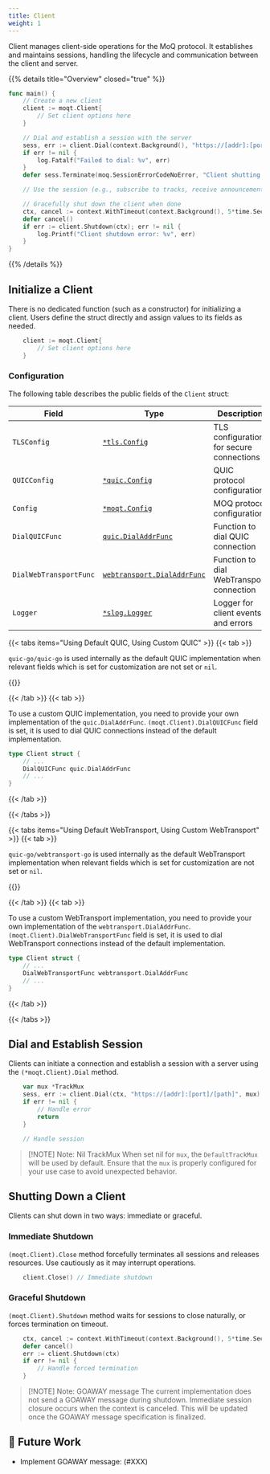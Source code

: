 ```yaml
---
title: Client
weight: 1
---
```


Client manages client-side operations for the MoQ protocol. It establishes and maintains sessions, handling the lifecycle and communication between the client and server.


{{% details title="Overview" closed="true" %}}

```go
func main() {
    // Create a new client
	client := moqt.Client{
		// Set client options here
	}

	// Dial and establish a session with the server
	sess, err := client.Dial(context.Background(), "https://[addr]:[port]/[path]", nil)
	if err != nil {
		log.Fatalf("Failed to dial: %v", err)
	}
	defer sess.Terminate(moq.SessionErrorCodeNoError, "Client shutting down")

	// Use the session (e.g., subscribe to tracks, receive announcements)

	// Gracefully shut down the client when done
	ctx, cancel := context.WithTimeout(context.Background(), 5*time.Second)
	defer cancel()
	if err := client.Shutdown(ctx); err != nil {
		log.Printf("Client shutdown error: %v", err)
	}
}
```
{{% /details %}}

## Initialize a Client

There is no dedicated function (such as a constructor) for initializing a client.
Users define the struct directly and assign values to its fields as needed.

```go
    client := moqt.Client{
		// Set client options here
	}
```

### Configuration

The following table describes the public fields of the `Client` struct:

| Field                  | Type                        | Description                                 |
|------------------------|-----------------------------|---------------------------------------------|
| `TLSConfig`            | [`*tls.Config`](https://pkg.go.dev/crypto/tls#Config) | TLS configuration for secure connections    |
| `QUICConfig`           | [`*quic.Config`](https://pkg.go.dev/github.com/OkutaniDaichi0106/gomoqt/quic#Config)              | QUIC protocol configuration                 |
| `Config`               | [`*moqt.Config`](https://pkg.go.dev/github.com/OkutaniDaichi0106/gomoqt/moqt#Config)                   | MOQ protocol configuration                  |
| `DialQUICFunc`         | [`quic.DialAddrFunc`](https://pkg.go.dev/github.com/OkutaniDaichi0106/gomoqt/quic#DialAddrFunc)         | Function to dial QUIC connection            |
| `DialWebTransportFunc` | [`webtransport.DialAddrFunc`](https://pkg.go.dev/github.com/OkutaniDaichi0106/gomoqt/webtransport#DialAddrFunc) | Function to dial WebTransport connection    |
| `Logger`               | [`*slog.Logger`](https://pkg.go.dev/log/slog#Logger)              | Logger for client events and errors         |

{{< tabs items="Using Default QUIC, Using Custom QUIC" >}}
{{< tab >}}

`quic-go/quic-go` is used internally as the default QUIC implementation when relevant fields which is set for customization are not set or `nil`.

{{<github-readme-stats user="quic-go" repo="quic-go" >}}

{{< /tab >}}
{{< tab >}}

To use a custom QUIC implementation, you need to provide your own implementation of the `quic.DialAddrFunc`. `(moqt.Client).DialQUICFunc` field is set, it is used to dial QUIC connections instead of the default implementation.

```go {filename="gomoqt/moqt/client.go",base_url="https://github.com/OkutaniDaichi0106/gomoqt/tree/main/moqt/client.go"}
type Client struct {
    // ...
	DialQUICFunc quic.DialAddrFunc
    // ...
}
```
{{< /tab >}}

{{< /tabs >}}

{{< tabs items="Using Default WebTransport, Using Custom WebTransport" >}}
{{< tab >}}

`quic-go/webtransport-go` is used internally as the default WebTransport implementation when relevant fields which is set for customization are not set or `nil`.

{{<github-readme-stats user="quic-go" repo="webtransport-go" >}}

{{< /tab >}}
{{< tab >}}

To use a custom WebTransport implementation, you need to provide your own implementation of the `webtransport.DialAddrFunc`. `(moqt.Client).DialWebTransportFunc` field is set, it is used to dial WebTransport connections instead of the default implementation.

```go {filename="gomoqt/moqt/client.go",base_url="https://github.com/OkutaniDaichi0106/gomoqt/tree/main/moqt/client.go"}
type Client struct {
    // ...
	DialWebTransportFunc webtransport.DialAddrFunc
    // ...
}
```
{{< /tab >}}

{{< /tabs >}}

## Dial and Establish Session

Clients can initiate a connection and establish a session with a server using the `(*moqt.Client).Dial` method.

```go
	var mux *TrackMux
	sess, err := client.Dial(ctx, "https://[addr]:[port]/[path]", mux)
	if err != nil {
		// Handle error
		return
	}

	// Handle session
```

> [!NOTE] Note: Nil TrackMux
> When set nil for `mux`, the `DefaultTrackMux` will be used by default.
> Ensure that the `mux` is properly configured for your use case to avoid unexpected behavior.

## Shutting Down a Client

Clients can shut down in two ways: immediate or graceful.

### Immediate Shutdown

`(moqt.Client).Close` method forcefully terminates all sessions and releases resources. Use cautiously as it may interrupt operations.

```go
    client.Close() // Immediate shutdown
```

### Graceful Shutdown

`(moqt.Client).Shutdown` method waits for sessions to close naturally, or forces termination on timeout.

```go
    ctx, cancel := context.WithTimeout(context.Background(), 5*time.Second)
    defer cancel()
    err := client.Shutdown(ctx)
    if err != nil {
        // Handle forced termination
    }
```

> [!NOTE] Note: GOAWAY message
> The current implementation does not send a GOAWAY message during shutdown. Immediate session closure occurs when the context is canceled. This will be updated once the GOAWAY message specification is finalized.

## 📝 Future Work

- Implement GOAWAY message: (#XXX)